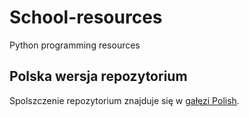 # School-resources
Python programming resources

## Polska wersja repozytorium
Spolszczenie repozytorium znajduje się w [gałęzi Polish](https://github.com/ziomciopoziomcio/School-python-resources/tree/Polish).
